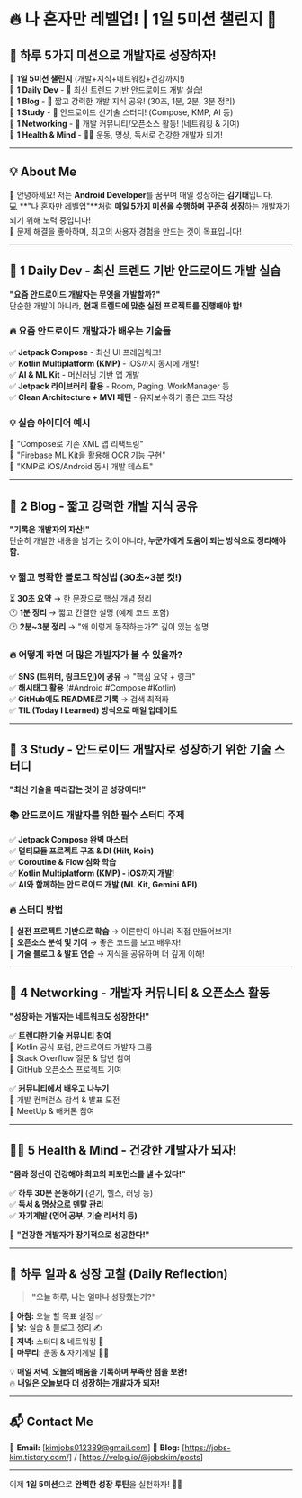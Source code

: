 # 🔥 나 혼자만 레벨업! | 1일 5미션 챌린지 🚀

## 🌟 하루 5가지 미션으로 개발자로 성장하자!  

📅 **1일 5미션 챌린지** (개발+지식+네트워킹+건강까지!)  
🔹 **1 Daily Dev** - 📱 최신 트렌드 기반 안드로이드 개발 실습!  
🔹 **1 Blog** - 📝 짧고 강력한 개발 지식 공유! (30초, 1분, 2분, 3분 정리)  
🔹 **1 Study** - 🚀 안드로이드 신기술 스터디! (Compose, KMP, AI 등)  
🔹 **1 Networking** - 🤝 개발 커뮤니티/오픈소스 활동! (네트워킹 & 기여)  
🔹 **1 Health & Mind** - 🏃‍♂️ 운동, 명상, 독서로 건강한 개발자 되기!  

---

## 💡 About Me  
👋 안녕하세요! 저는 **Android Developer**를 꿈꾸며 매일 성장하는 **김기태**입니다.  
💻 **"나 혼자만 레벨업"**처럼 **매일 5가지 미션을 수행하며 꾸준히 성장**하는 개발자가 되기 위해 노력 중입니다!  
🚀 문제 해결을 좋아하며, 최고의 사용자 경험을 만드는 것이 목표입니다!  

---

## 📱 1 Daily Dev - 최신 트렌드 기반 안드로이드 개발 실습  
**"요즘 안드로이드 개발자는 무엇을 개발할까?"**  
단순한 개발이 아니라, **현재 트렌드에 맞춘 실전 프로젝트를 진행해야 함!**  

### 🔥 요즘 안드로이드 개발자가 배우는 기술들  
✅ **Jetpack Compose** - 최신 UI 프레임워크!  
✅ **Kotlin Multiplatform (KMP)** - iOS까지 동시에 개발!  
✅ **AI & ML Kit** - 머신러닝 기반 앱 개발  
✅ **Jetpack 라이브러리 활용** - Room, Paging, WorkManager 등  
✅ **Clean Architecture + MVI 패턴** - 유지보수하기 좋은 코드 작성  

### 💡 실습 아이디어 예시  
🎯 "Compose로 기존 XML 앱 리팩토링"  
🎯 "Firebase ML Kit을 활용해 OCR 기능 구현"  
🎯 "KMP로 iOS/Android 동시 개발 테스트"  

---

## 📝 2 Blog - 짧고 강력한 개발 지식 공유  
**"기록은 개발자의 자산!"**  
단순히 개발한 내용을 남기는 것이 아니라, **누군가에게 도움이 되는 방식으로 정리해야 함.**  

### 💡 짧고 명확한 블로그 작성법 (30초~3분 컷!)  
⏳ **30초 요약** → 한 문장으로 핵심 개념 정리  
🕐 **1분 정리** → 짧고 간결한 설명 (예제 코드 포함)  
🕑 **2분~3분 정리** → "왜 이렇게 동작하는가?" 깊이 있는 설명  

### 🔥 어떻게 하면 더 많은 개발자가 볼 수 있을까?  
✅ **SNS (트위터, 링크드인)에 공유** → "핵심 요약 + 링크"  
✅ **해시태그 활용** (#Android #Compose #Kotlin)  
✅ **GitHub에도 README로 기록** → 검색 최적화  
✅ **TIL (Today I Learned) 방식으로 매일 업데이트**  

---

## 🚀 3 Study - 안드로이드 개발자로 성장하기 위한 기술 스터디  
**"최신 기술을 따라잡는 것이 곧 성장이다!"**  

### 📚 안드로이드 개발자를 위한 필수 스터디 주제  
✅ **Jetpack Compose 완벽 마스터**  
✅ **멀티모듈 프로젝트 구조 & DI (Hilt, Koin)**  
✅ **Coroutine & Flow 심화 학습**  
✅ **Kotlin Multiplatform (KMP) - iOS까지 개발!**  
✅ **AI와 함께하는 안드로이드 개발 (ML Kit, Gemini API)**  

### 🔥 스터디 방법  
📌 **실전 프로젝트 기반으로 학습** → 이론만이 아니라 직접 만들어보기!  
📌 **오픈소스 분석 및 기여** → 좋은 코드를 보고 배우자!  
📌 **기술 블로그 & 발표 연습** → 지식을 공유하며 더 깊게 이해!  

---

## 🤝 4 Networking - 개발자 커뮤니티 & 오픈소스 활동  
**"성장하는 개발자는 네트워크도 성장한다!"**  

✅ **트렌디한 기술 커뮤니티 참여**  
📌 Kotlin 공식 포럼, 안드로이드 개발자 그룹  
📌 Stack Overflow 질문 & 답변 참여  
📌 GitHub 오픈소스 프로젝트 기여  

✅ **커뮤니티에서 배우고 나누기**  
📌 개발 컨퍼런스 참석 & 발표 도전  
📌 MeetUp & 해커톤 참여  

---

## 🏃‍♂️ 5 Health & Mind - 건강한 개발자가 되자!  
**"몸과 정신이 건강해야 최고의 퍼포먼스를 낼 수 있다!"**  

✅ **하루 30분 운동하기** (걷기, 헬스, 러닝 등)  
✅ **독서 & 명상으로 멘탈 관리**  
✅ **자기계발 (영어 공부, 기술 리서치 등)**  

📌 **"건강한 개발자가 장기적으로 성공한다!"**  

---

## 🎯 하루 일과 & 성장 고찰 (Daily Reflection)  
> **"오늘 하루, 나는 얼마나 성장했는가?"**  

📌 **아침:** 오늘 할 목표 설정 ✅  
📌 **낮:** 실습 & 블로그 정리 ✍  
📌 **저녁:** 스터디 & 네트워킹 🤝  
📌 **마무리:** 운동 & 자기계발 🏃‍♂️  

💡 **매일 저녁, 오늘의 배움을 기록하며 부족한 점을 보완!**  
🔥 **내일은 오늘보다 더 성장하는 개발자가 되자!**  

---

## 📬 Contact Me  
📧 **Email:** [kimjobs012389@gmail.com] 
📙 **Blog:** [https://jobs-kim.tistory.com/] / [https://velog.io/@jobskim/posts]

---

이제 **1일 5미션**으로 **완벽한 성장 루틴**을 실천하자! 🚀🔥  
